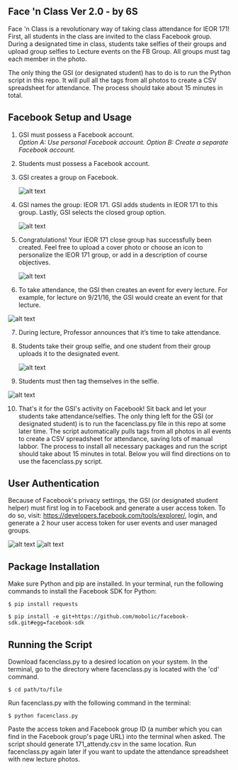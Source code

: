 ## Face 'n Class Ver 2.0 - by 6S

Face 'n Class is a revolutionary way of taking class attendance for IEOR 171! First, all students in the class are invited to the class Facebook group. During a designated time in class, students take selfies of their groups and upload group selfies to Lecture events on the FB Group. All groups must tag each member in the photo. 

  The only thing the GSI (or designated student) has to do is to run the Python script in this repo. It will pull all the tags from all photos to create a CSV spreadsheet for attendance. The process should take about 15 minutes in total. 

## Facebook Setup and Usage

1. GSI must possess a Facebook account. 
  <br><i>Option A: Use personal Facebook account. Option B: Create a separate Facebook account.</i>
2. Students must possess a Facebook account. 
3. GSI creates a group on Facebook. 

    ![alt text](https://github.com/linanc/Attendy/blob/master/pictures/creategroup.png "FB 3")
    
4. GSI names the group: IEOR 171. GSI adds students in IEOR 171 to this group. Lastly, GSI selects the closed group option. 

    ![alt text](https://github.com/linanc/Attendy/blob/master/pictures/closedgroup.png "FB 4")
    
5. Congratulations! Your IEOR 171 close group has successfully been created. Feel free to upload a cover photo or choose an icon to personalize the IEOR 171 group, or add in a description of course objectives. 

    ![alt text](https://github.com/linanc/Attendy/blob/master/pictures/personalizepic.png "FB 6")

6. To take attendance, the GSI then creates an event for every lecture. For example, for lecture on 9/21/16, the GSI would create an event for that lecture. 
  
  ![alt text](https://github.com/linanc/Attendy/blob/master/pictures/createevent2.png "FB 7")
  
7.	During lecture, Professor announces that it’s time to take attendance. 
8.	Students take their group selfie, and one student from their group uploads it to the designated event. 
    
    ![alt text](https://github.com/linanc/Attendy/blob/master/pictures/tagurself.png "FB 8")

9.	Students must then tag themselves in the selfie.
   
   ![alt text](https://github.com/linanc/Attendy/blob/master/pictures/tagurself2.png "FB 9")

10. That's it for the GSI's activity on Facebook! Sit back and let your students take attendance/selfies. The only thing left for the GSI (or designated student) is to run the facenclass.py file in this repo at some later time. The script automatically pulls tags from all photos in all events to create a CSV spreadsheet for attendance, saving lots of manual labbor. The process to install all necessary packages and run the script should take about 15 minutes in total. Below you will find directions on to use the facenclass.py script.  


## User Authentication

Because of Facebook's privacy settings, the GSI (or designated student helper) must first log in to Facebook and generate a user access token. To do so, visit:
<https://developers.facebook.com/tools/explorer/>, login, and generate a 2 hour user access token for user events and user managed groups. 

  ![alt text](https://github.com/linanc/Attendy/blob/master/pictures/fb1.png "FB 1")
  ![alt text](https://github.com/linanc/Attendy/blob/master/pictures/fb2.png "FB 2")

## Package Installation 

Make sure Python and pip are installed. In your terminal, run the following commands to install the Facebook SDK for Python: 

```$ pip install requests```

```$ pip install -e git+https://github.com/mobolic/facebook-sdk.git#egg=facebook-sdk```

## Running the Script

Download facenclass.py to a desired location on your system. In the terminal, go to the directory where facenclass.py is located with the 'cd' command. 

```$ cd path/to/file```

  Run facenclass.py with the following command in the terminal:

```$ python facenclass.py```

Paste the access token and Facebook group ID (a number which you can find in the Facebook group's page URL) into the terminal when asked. The script should generate 171_attendy.csv in the same location. 
  Run facenclass.py again later if you want to update the attendance spreadsheet with new lecture photos. 
